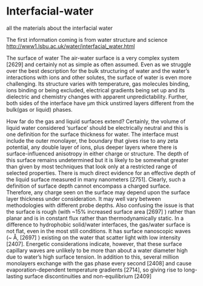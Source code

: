 # Interfacial-water
all the materials about the interfacial water

The first information coming is from water structure and science http://www1.lsbu.ac.uk/water/interfacial_water.html

The surface of water
The air-water surface is a very complex system [2629] and certainly not as simple as often assumed. Even as we struggle over 
the best description for the bulk structuring of water and the water’s interactions with ions and other solutes, the surface of 
water is even more challenging. Its structure varies with temperature, gas molecules binding, ions binding or being excluded, 
electrical gradients being set up and its dielectric and chemistry changes with apparent unpredictability. Further, both sides of 
the interface have µm thick unstirred layers different from the bulk(gas or liquid) phases.

How far do the gas and liquid surfaces extend? Certainly, the volume of liquid water considered ‘surface’ should be electrically 
neutral and this is one definition for the surface thickness for water. The interface must include the outer monolayer, the 
boundary that gives rise to any zeta potential, any double layer of ions, plus deeper layers where there is surface-influenced 
anisotropy in either charge or structure. The depth of this surface remains undetermined but it is likely to be somewhat greater 
than given by most techniques that look only at a restricted range of selected properties. There is much direct evidence for 
an effective depth of the liquid surface measured in many nanometers [2751]. Clearly, such a definition of surface depth cannot 
encompass a charged surface. Therefore, any charge seen on the surface may depend upon the surface layer thickness under 
consideration. It may well vary between methodologies with different probe depths.  Also confusing the issue is that the surface 
is rough (with ~15% increased surface area [2697] ) rather than planar and is in constant flux rather than thermodynamically 
static. In a difference to hydrophobic solid/water interfaces, the gas/water surface is not flat, even in the most still conditions. 
It has surface nanoscopic waves (~ Å, [2697] ) existing on the water that scatter light with low intensity [2407]. Energetic 
considerations indicate, however, that these surface capillary waves are unlikely to be more than about a water diameter high 
due to water’s high surface tension. In addition to this, several million monolayers exchange with the gas phase every second [2408] 
and cause evaporation-dependent temperature gradients [2714], so giving rise to long-lasting surface discontinuities and 
non-equilibrium [2409]


